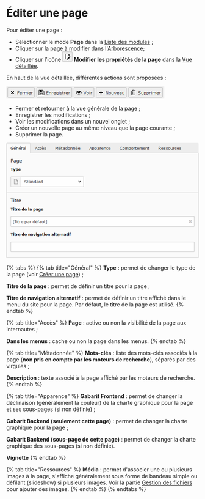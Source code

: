 # Éditer une page

Pour éditer une page :

* Sélectionner le mode **Page** dans la [Liste des modules](../prise-en-main/se-reperer-dans-le-backend.md) ;
* Cliquer sur la page à modifier dans l'[Arborescence](../prise-en-main/se-reperer-dans-le-backend.md);
* Cliquer sur l’icône ![](../.gitbook/assets/add_page_edit.png) **Modifier les propriétés de la page** dans la [Vue détaillée](../prise-en-main/se-reperer-dans-le-backend.md).

En haut de la vue détaillée, différentes actions sont proposées :

![](../.gitbook/assets/image%20%289%29.png)

* Fermer et retourner à la vue générale de la page ;
* Enregistrer les modifications ;
* Voir les modifications dans un nouvel onglet ;
* Créer un nouvelle page au même niveau que la page courante ;
* Supprimer la page.

![](../.gitbook/assets/add_page_edit_1.png)

{% tabs %}
{% tab title="Général" %}
**Type** : permet de changer le type de la page \(voir [Créer une page](creer-une-page.md)\) ;

**Titre de la page** : permet de définir un titre pour la page ;

**Titre de navigation alternatif** : permet de définir un titre affiché dans le menu du site pour la page. Par défaut, le titre de la page est utilisé.
{% endtab %}

{% tab title="Accès" %}
**Page** : active ou non la visibilité de la page aux internautes ;

**Dans les menus** : cache ou non la page dans les menus.
{% endtab %}

{% tab title="Métadonnée" %}
**Mots-clés** : liste des mots-clés associés à la page \(**non pris en compte par les moteurs de recherche**\), séparés par des virgules ;

**Description** : texte associé à la page affiché par les moteurs de recherche.
{% endtab %}

{% tab title="Apparence" %}
**Gabarit Frontend** : permet de changer la déclinaison \(généralement la couleur\) de la charte graphique pour la page et ses sous-pages \(si non définie\) ;

**Gabarit Backend \(seulement cette page\)** : permet de changer la charte graphique pour la page ;

**Gabarit Backend \(sous-page de cette page\)** : permet de changer la charte graphique des sous-pages \(si non définie\).

**Vignette**
{% endtab %}

{% tab title="Ressources" %}
**Média** : permet d'associer une ou plusieurs images à la page, s'affiche généralement sous forme de bandeau simple ou défilant \(slideshow\) si plusieurs images. Voir la partie [Gestion des fichiers](../gestion-des-fichiers-1/generalites-fichiers.md) pour ajouter des images.
{% endtab %}
{% endtabs %}

